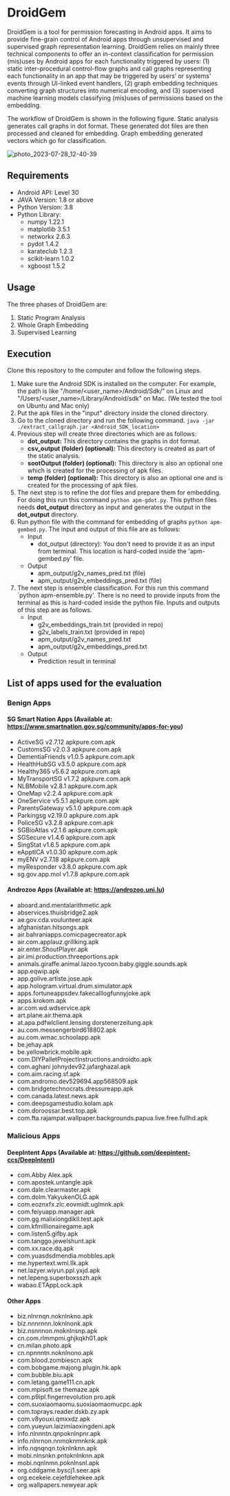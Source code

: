 # DroidGem
DroidGem is a tool for permission forecasting in Android apps. It aims to provide fine-grain control of Android apps through unsupervised and supervised graph representation learning. DroidGem relies on mainly three technical components to offer an in-context classification for permission (mis)uses by Android apps for each functionality triggered by users: (1) static inter-procedural control-flow graphs and call graphs representing each functionality in an app that may be triggered by users’ or systems’ events through UI-linked event handlers, (2) graph embedding techniques converting graph structures into numerical encoding, and (3) supervised machine learning models classifying (mis)uses of permissions based on the embedding.

The workflow of DroidGem is shown in the following figure. Static analysis generates call graphs in dot format. These generated dot files are then processed and cleaned for embedding. Graph embedding generated vectors which go for classification.

![photo_2023-07-28_12-40-39](https://github.com/ervikas/DroidGem/assets/1435552/83716320-7ce5-444e-b5a5-839afeeef06e)


## Requirements

- Android API: Level 30
- JAVA Version: 1.8 or above
- Python Version: 3.8
- Python Library:
    - numpy 1.22.1
    - matplotlib 3.5.1
    - networkx 2.6.3
    - pydot 1.4.2
    - karateclub 1.2.3
    - scikit-learn 1.0.2
    - xgboost 1.5.2

## Usage
The three phases of DroidGem are:
1. Static Program Analysis
2. Whole Graph Embedding
3. Supervised Learning


## Execution

Clone this repository to the computer and follow the following steps.  
<!--  make sure android-30 sdk platform is downloaded in your android sdk directory, and use your andorid sdk directory as input parameter for "runapm.sh".-->

<!--```sh
 sh runapm.sh "./your_android_sdk_dir"
```-->   

1. Make sure the Android SDK is installed on the computer. For example, the path is like "/home/<user_name>/Android/Sdk/” on Linux and "/Users/<user_name>/Library/Android/sdk" on Mac. (We tested the tool on Ubuntu and Mac only)
2. Put the apk files in the "input" directory inside the cloned directory.
3. Go to the cloned directory and run the following command. 
   ```java -jar ./extract_callgraph.jar <Android_SDK_location>```
4. Previous step will create three directories which are as follows: 
    - **dot_output:** This directory contains the graphs in dot format.  
    - **csv_output (folder) (optional):** This directory is created as part of the static analysis.
    - **sootOutput (folder) (optional):** This directory is also an optional one which is created for the processing of apk files.
    - **temp (folder) (optional):** This directory is also an optional one and is created for the processing of apk files.
5. The next step is to refine the dot files and prepare them for embedding. For doing this run this command 
   `python apm-gdot.py`. This python files needs **dot_output** directory as input and generates the output in the **dot_output** directory.
6. Run python file with the command for embedding of graphs `python apm-gembed.py`. The input and output of this file are as follows:
   - Input
     - dot_output (directory): You don't need to provide it as an input from terminal. This location is hard-coded inside the 'apm-gembed.py' file.
   - Output
     - apm_output/g2v_names_pred.txt (file)
     - apm_output/g2v_embeddings_pred.txt (file)
7. The next step is ensemble classification. For this run this command `python apm-ensemble.py'. There is no need to provide inputs from the terminal as this is hard-coded inside the python file. Inputs and outputs of this step are as follows.
   - Input
     - g2v_embeddings_train.txt (provided in repo)
     - g2v_labels_train.txt (provided in repo)
     - apm_output/g2v_names_pred.txt
     - apm_output/g2v_embeddings_pred.txt
   - Output
     - Prediction result in terminal

<!--- The first step is to run static analysis on Android apps, to get the API callgraph of the widgets as digraph plots.


- The second and third steps are the Diagraph Data Analysis for prediction, the diagraph plots are pre-processed and whole graph embeddings are reproduced as text files (g2v_names_pred.txt and g2v_embeddings_pred.txt) in the apm-output folder.


- The last one is Supervised Learning. The Ensemble model is built with the whole graph embeddings and labels (train) text files to create prediction results with the whole graph embeddings (pred) text files. In this case, the training data are provided in the main directory.-->




## List of apps used for the evaluation
### Benign Apps
#### SG Smart Nation Apps (Available at: https://www.smartnation.gov.sg/community/apps-for-you)
- ActiveSG v2.7.12 apkpure.com.apk
- CustomsSG v2.0.3 apkpure.com.apk
- DementiaFriends v1.0.5 apkpure.com.apk
- HealthHubSG v3.5.0 apkpure.com.apk
- Healthy365 v5.6.2 apkpure.com.apk
- MyTransportSG v1.7.2 apkpure.com.apk
- NLBMobile v2.8.1 apkpure.com.apk
- OneMap v2.2.4 apkpure.com.apk
- OneService v5.5.1 apkpure.com.apk
- ParentsGateway v5.1.0 apkpure.com.apk
- Parkingsg v2.19.0 apkpure.com.apk
- PoliceSG v3.2.8 apkpure.com.apk
- SGBioAtlas v2.1.6 apkpure.com.apk
- SGSecure v1.4.6 apkpure.com.apk
- SingStat v1.6.5 apkpure.com.apk
- eApptICA v1.0.30 apkpure.com.apk
- myENV v2.7.18 apkpure.com.apk
- myResponder v3.8.0 apkpure.com.apk
- sg.gov.app.mol v1.7.8 apkpure.com.apk

#### Androzoo Apps (Available at: https://androzoo.uni.lu)
- aboard.and.mentalarithmetic.apk
- abservices.thuisbridge2.apk
- ae.gov.cda.voulunteer.apk
- afghanistan.hitsongs.apk
- air.bahraniapps.comicpagecreator.apk
- air.com.applauz.grillking.apk
- air.enter.ShoutPlayer.apk
- air.imi.production.threeportions.apk
- animals.giraffe.animal.lazoo.tycoon.baby.giggle.sounds.apk
- app.eqwip.apk
- app.golive.artiste.jose.apk
- app.hologram.virtual.drum.simulator.apk
- apps.fortuneappsdev.fakecalllogfunnyjoke.apk
- apps.krokom.apk
- ar.com.wd.wdservice.apk
- art.plane.air.thema.apk
- at.apa.pdfwlclient.lensing dorstenerzeitung.apk
- au.com.messengerbird618802.apk
- au.com.wmac.schoolapp.apk
- be.jehay.apk
- be.yellowbrick.mobile.apk
- com.DIYPalletProjectInstructions.androidto.apk
- com.aghani johnydev92.jafarghazal.apk
- com.aim.racing.sf.apk
- com.andromo.dev529694.app568509.apk
- com.bridgetechnocrats.dressureapp.apk
- com.canada.latest.news.apk
- com.deepsgamestudio.kolam.apk
- com.doroossar.best.top.apk
- com.fta.rajampat.wallpaper.backgrounds.papua.live.free.fullhd.apk

### Malicious Apps
#### DeepIntent Apps (Available at: https://github.com/deepintent-ccs/DeepIntent)
- com.Abby Alex.apk
- com.apostek.untangle.apk
- com.dale.clearmaster.apk
- com.dolm.YakyukenOLG.apk
- com.eoznxfx.zlc.eovmidt.uglmnk.apk
- com.feiyuapp.manager.apk
- com.gg.malixiongdikll.test.apk
- com.kfmillionairegame.apk
- com.listen5.gifby.apk
- com.tanggo.jewelshunt.apk
- com.xx.race.dq.apk
- com.yuasdsdmendia.mobbles.apk
- me.hypertext.wml.llk.apk
- net.lazyer.wiyun.ppl.yxjd.apk
- net.lepeng.superboxsszh.apk
- wabao.ETAppLock.apk

#### Other Apps
- biz.nlnrnqn.noknlnkno.apk
- biz.nnnrnnn.loknlnonk.apk
- biz.nsnnnon.moknlnsnp.apk
- cn.com.rlmmpmi.ghjkqkh01.apk
- cn.milan.photo.apk
- cn.npnnntn.noknlnono.apk
- com.blood.zombiescn.apk
- com.bobgame.majong.plugin.hk.apk
- com.bubble.biu.apk
- com.letang.game111.cn.apk
- com.mpisoft.se themaze.apk
- com.p9ipl.fingerrevolution pro.apk
- com.suoxiaomaomu.suoxiaomaomucpc.apk
- com.toprays.reader.dskb.zy.apk
- com.v8youxi.qmxxdz.apk
- com.yueyun.laizimiaoxingdeni.apk
- info.nlnnntn.qnpoknlnpnr.apk
- info.nlnrnon.nnmoknmnknk.apk
- info.nqnqnqn.toknlnknn.apk
- mobi.nlnsnkn.pntoknlnknn.apk
- mobi.nqnlnmn.poknlnsnl.apk
- org.cddgame.byscj1.seer.apk
- org.ecekeie.cejefdlehekee.apk
- org.wallpapers.newyear.apk
